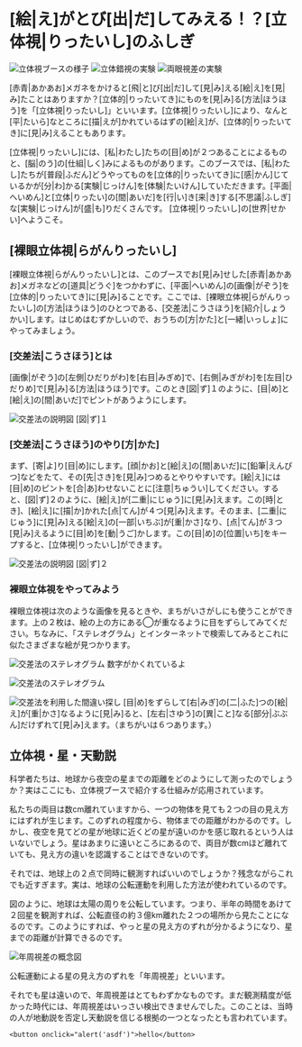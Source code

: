 # [絵|え]がとび[出|だ]してみえる！？[立体視|りったいし]のふしぎ
![立体視ブースの様子](/img/rittaishi/top1.jpg)
![立体錯視の実験](/img/rittaishi/top2.jpg)
![両眼視差の実験](/img/rittaishi/top3.jpg)

[赤青|あかあお]メガネをかけると[飛|と]び[出|だ]して[見|み]える[絵|え]を[見|み]たことはありますか？[立体的|りったいてき]にものを[見|み]る[方法|ほうほう]を「[立体視|りったいし]」といいます。[立体視|りったいし]により、なんと[平|たいら]なところに[描|えが]かれているはずの[絵|え]が、[立体的|りったいてき]に[見|み]えることもあります。

[立体視|りったいし]には、[私|わたし]たちの[目|め]が２つあることによるものと、[脳|のう]の[仕組|しく]みによるものがあります。このブースでは、[私|わたし]たちが[普段|ふだん]どうやってものを[立体的|りったいてき]に[感|かん]じているかが[分|わ]かる[実験|じっけん]を[体験|たいけん]していただきます。[平面|へいめん]と[立体|りったい]の[間|あいだ]を[行|い]き[来|き]する[不思議|ふしぎ]な[実験|じっけん]が[盛|も]りだくさんです。
[立体視|りったいし]の[世界|せかい]へようこそ。

## [裸眼立体視|らがんりったいし]

[裸眼立体視|らがんりったいし]とは、このブースでお[見|み]せした[赤青|あかあお]メガネなどの[道具|どうぐ]をつかわずに、[平面|へいめん]の[画像|がぞう]を[立体的|りったいてき]に[見|み]ることです。ここでは、[裸眼立体視|らがんりったいし]の[方法|ほうほう]のひとつである、[交差法|こうさほう]を[紹介|しょうかい]します。はじめはむずかしいので、おうちの[方|かた]と[一緒|いっしょ]にやってみましょう。

### [交差法|こうさほう]とは

[画像|がぞう]の[左側|ひだりがわ]を[右目|みぎめ]で、[右側|みぎがわ]を[左目|ひだりめ]で[見|み]る[方法|ほうほう]です。このとき[図|ず]１のように、[目|め]と[絵|え]の[間|あいだ]でピントがあうようにします。

![交差法の説明図](/img/rittaishi/image1.png)
[図|ず]１

### [交差法|こうさほう]のやり[方|かた]

まず、[寄|よ]り[目|め]にします。[顔|かお]と[絵|え]の[間|あいだ]に[鉛筆|えんぴつ]などをたて、その[先|さき]を[見|み]つめるとやりやすいです。[絵|え]には[目|め]のピントを[合|あ]わせないことに[注意|ちゅうい]してください。すると、[図|ず]２のように、[絵|え]が[二重|にじゅう]に[見|み]えます。この[時|とき]、[絵|え]に[描|か]かれた[点|てん]が４つ[見|み]えます。そのまま、[二重|にじゅう]に[見|み]える[絵|え]の[一部|いちぶ]が[重|かさ]なり、[点|てん]が３つ[見|み]えるように[目|め]を[動|うご]かします。この[目|め]の[位置|いち]をキープすると、[立体視|りったいし]ができます。

![交差法の説明図](/img/rittaishi/image2.png)
[図|ず]２

### 裸眼立体視をやってみよう

裸眼立体視は次のような画像を見るときや、まちがいさがしにも使うことができます。上の２枚は、絵の上の方にある◯が重なるように目をずらしてみてください。ちなみに、「ステレオグラム」とインターネットで検索してみるとこれに似たさまざまな絵が見つかります。

![交差法のステレオグラム](/img/rittaishi/image3.jpg)
数字がかくれているよ

![交差法のステレオグラム](/img/rittaishi/image4.png)

![交差法を利用した間違い探し](/img/rittaishi/image6.png)
[目|め]をずらして[右|みぎ]の[二|ふた]つの[絵|え]が[重|かさ]なるように[見|み]ると、[左右|さゆう]の[異|こと]なる[部分|ぶぶん]だけずれて[見|み]えます。（まちがいは６つあります。）

## 立体視・星・天動説

科学者たちは、地球から夜空の星までの距離をどのようにして測ったのでしょうか？実はここにも、立体視ブースで紹介する仕組みが応用されています。

私たちの両目は数cm離れていますから、一つの物体を見ても２つの目の見え方にはずれが生じます。このずれの程度から、物体までの距離がわかるのです。しかし、夜空を見てどの星が地球に近くどの星が遠いのかを感じ取れるという人はいないでしょう。星はあまりに遠いところにあるので、両目が数cmほど離れていても、見え方の違いを認識することはできないのです。

それでは、地球上の２点で同時に観測すればいいのでしょうか？残念ながらこれでも近すぎます。実は、地球の公転運動を利用した方法が使われているのです。

図のように、地球は太陽の周りを公転しています。つまり、半年の時間をあけて２回星を観測すれば、公転直径の約３億km離れた２つの場所から見たことになるのです。このようにすれば、やっと星の見え方のずれが分かるようになり、星までの距離が計算できるのです。

![年周視差の概念図](/img/rittaishi/image7.png)

公転運動による星の見え方のずれを「年周視差」といいます。

それでも星は遠いので、年周視差はとてもわずかなものです。まだ観測精度が低かった時代には、年周視差はいっさい検出できませんでした。このことは、当時の人が地動説を否定し天動説を信じる根拠の一つとなったとも言われています。

```
<button onclick="alert('asdf')">hello</button>
```